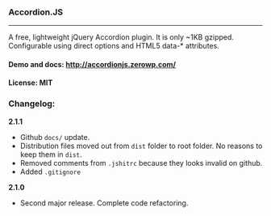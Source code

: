 ### Accordion.JS
---

A free, lightweight jQuery Accordion plugin. It is only ~1KB gzipped. Configurable using direct options and HTML5 data-* attributes.

#### Demo and docs: http://accordionjs.zerowp.com/
#### License: MIT

### Changelog:

**2.1.1**
 * Github `docs/` update.
 * Distribution files moved out from `dist` folder to root folder. No reasons to keep them in `dist`.
 * Removed comments from `.jshitrc` because they looks invalid on github.
 * Added `.gitignore`

**2.1.0**
 * Second major release. Complete code refactoring.
